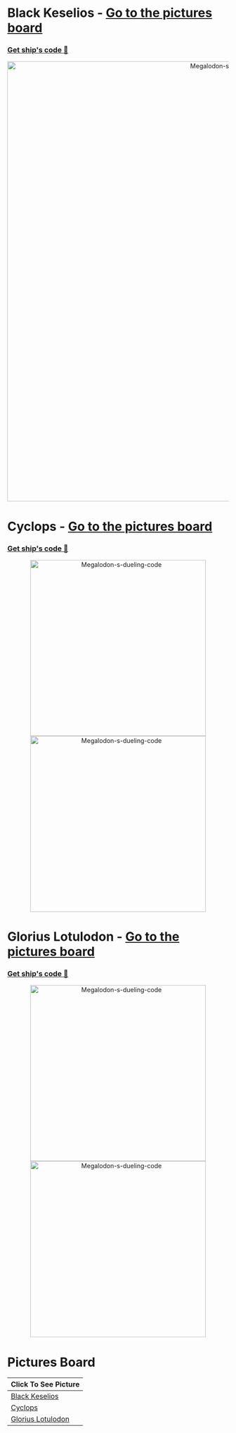 

# Black Keselios - [Go to the pictures board](https://github.com/NOKsb/Mother-Ships#pictures-board)
### [Get ship's code 🔽](https://github.com/NOKsb/Mother-Ships/blob/main/Black%20Keselios%2C%20The%20EOT%20Crusher)
<div align="center">
    <a><img src="https://media.discordapp.net/attachments/778662702662549537/1158865531902890045/Black_Keselios_A-5-reupload_2.png" width="1000" alt="Megalodon-s-dueling-code" /></a>
</div>

# Cyclops - [Go to the pictures board](https://github.com/NOKsb/Mother-Ships#pictures-board)
### [Get ship's code 🔽](https://github.com/NOKsb/Mother-Ships/blob/main/Cyclops)
<div align="center">
    <a><img src="https://media.discordapp.net/attachments/778662702662549537/1081504844143132722/starblast-1677921232149.png" width="400" alt="Megalodon-s-dueling-code" /><img src="https://media.discordapp.net/attachments/778662702662549537/1081504844382220349/starblast-1677921230804.png" width="400" alt="Megalodon-s-dueling-code" /></a>
</div>

# Glorius Lotulodon - [Go to the pictures board](https://github.com/NOKsb/Mother-Ships#pictures-board)
### [Get ship's code 🔽](https://github.com/NOKsb/Mother-Ships/blob/main/Glorius%20Lotulodon)
<div align="center">
    <a><img src="https://media.discordapp.net/attachments/778662702662549537/1081502329888571392/AXsyzKELDrSLAAAAAElFTkSuQmCC.png" width="400" alt="Megalodon-s-dueling-code" /><img src="https://media.discordapp.net/attachments/778662702662549537/1081502330102501427/starblast-1677920608598.png" width="400" alt="Megalodon-s-dueling-code" /></a>
</div>

# Pictures Board
| **Click To See Picture** |
| - |
| [Black Keselios](https://github.com/NOKsb/Mother-Ships#black-keselios---go-to-the-pictures-board) |
| [Cyclops](https://github.com/NOKsb/Mother-Ships#cyclops---go-to-the-pictures-board) |
| [Glorius Lotulodon](https://github.com/NOKsb/Mother-Ships#glorius-lotulodon---go-to-the-pictures-board) |
